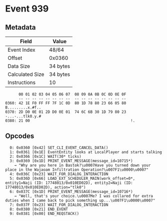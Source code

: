 # Event 939

## Metadata

| Field           | Value    |
|-----------------|----------|
| Event Index     | 48/64    |
| Offset          | 0x0360   |
| Data Size       | 34 bytes |
| Calculated Size | 34 bytes |
| Instructions    | 10       |

```
      00 01 02 03 04 05 06 07  08 09 0A 0B 0C 0D 0E 0F
      -- -- -- -- -- -- -- --  -- -- -- -- -- -- -- --
0360: 42 1E F0 FF FF 7F 1C 0D  80 1D 78 80 23 66 05 80  B.........x.#f..
0370: 2D D0 0E 01 2D D0 0E 01  74 6C 6B 30 1D 79 80 23  -...-...tlk0.y.#
0380: 21 00                                             !.              
```

## Opcodes

```
  0: 0x0360 [0x42] SET_CLI_EVENT_CANCEL_DATA()
  1: 0x0361 [0x1E] EventEntity looks at LocalPlayer and starts talking
  2: 0x0366 [0x1C] WAIT(30* ticks)
  3: 0x0369 [0x1D] PRINT_EVENT_MESSAGE(message_id=10715*)
    → "Why are you here in Bastok?\u0007Have you turned down your place in the Wajaoam Infiltration Operation?\u007F1\u0000\u0007"
  4: 0x036C [0x23] WAIT_FOR_DIALOG_INTERACTION
  5: 0x036D [0x66] LOAD_EXT_SCHEDULER_MAIN(work_offset=0*, entity1=Naji (ID: 17748013/0x010ED02D), entity2=Naji (ID: 17748013/0x010ED02D), action="tlk0")
  6: 0x037C [0x1D] PRINT_EVENT_MESSAGE(message_id=10716*)
    → "Well, that's your choice.\u0007Me? I was collared for extra duties when I came back to pick something up...\u007F1\u0000\u0007"
  7: 0x037F [0x23] WAIT_FOR_DIALOG_INTERACTION
  8: 0x0380 [0x21] END_EVENT
  9: 0x0381 [0x00] END_REQSTACK()
```
